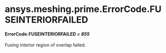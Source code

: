 # ansys.meshing.prime.ErrorCode.FUSEINTERIORFAILED



#### ErrorCode.FUSEINTERIORFAILED *= 855*

Fusing interior region of overlap failed.

<!-- !! processed by numpydoc !! -->

